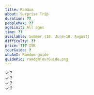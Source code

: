 ```yaml
---
title: Random
about: Surprise Trip
duration: ??
peopleMax: ??
ageLimit: All ages
time: ??
available: Summer (10. June-10. August)
difficulty: ??
price: ??? ISK
tourGuide: ?
whoAmI: Random guide
guidePic: randomTourGuide.png
---
```


<div>&#10003; ? </div>
<div>&#10003; ? </div>
<div>&#10003; ? </div>
<div>&#10003; ? </div>